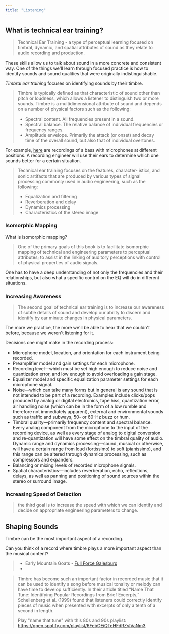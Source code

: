 ```yaml
---
title: "Listening"
---
```


## What is technical ear training?

> Technical Ear Training - a type of perceptual learning focused on timbral, dynamic, and spatial attributes of sound as they relate to audio recording and production.

These skills allow us to talk about sound in a more concrete and consistent way. One of the things we'll learn through focused practice is how to identify sounds and sound qualities that were originally indistinguishable.

_Timbral ear training_ focuses on identifying sounds by their timbre.

> Timbre is typically defined as that characteristic of sound other than pitch or loudness, which allows a listener to distinguish two or more sounds. Timbre is a multidimensional attribute of sound and depends on a number of physical factors such as the following:
>
> - Spectral content. All frequencies present in a sound.
> - Spectral balance. The relative balance of individual frequencies or frequency ranges.
> - Amplitude envelope. Primarily the attack (or onset) and decay time of the overall sound, but also that of individual overtones.

For example, [here](https://cambridge-mt.com/rs2/lmp/acoustic-bass-01/) are recordings of a bass with microphones at different positions. A recording engineer will use their ears to determine which one sounds better for a certain situation.

> Technical ear training focuses on the features, character- istics, and sonic artifacts that are produced by various types of signal processing commonly used in audio engineering, such as the following:
>
> - Equalization and filtering
> - Reverberation and delay
> - Dynamics processing
> - Characteristics of the stereo image

### Isomorphic Mapping

What is isomorphic mapping?

> One of the primary goals of this book is to facilitate isomorphic mapping of technical and engineering parameters to perceptual attributes; to assist in the linking of auditory perceptions with control of physical properties of audio signals.

One has to have a deep understanding of not only the frequencies and their relationships, but also what a specific control on the EQ will do in different situations.

### Increasing Awareness

> The second goal of technical ear training is to increase our awareness of subtle details of sound and develop our ability to discern and identify by ear minute changes in physical parameters.

The more we practice, the more we'll be able to hear that we couldn't before, because we weren't listening for it.

Decisions one might make in the recording process:

- Microphone model, location, and orientation for each instrument being recorded.
- Preamplifier model and gain settings for each microphone.
- Recording level—which must be set high enough to reduce noise and quantization error, and low enough to avoid overloading a gain stage.
- Equalizer model and specific equalization parameter settings for each microphone signal.
- Noise—which can take many forms but in general is any sound that is not intended to be part of a recording. Examples include clicks/pops produced by analog or digital electronics, tape hiss, quantization error, air handling noise (which can be in the form of a low rumble and therefore not immediately apparent), external and environmental sounds such as traffic and subways, 50- or 60-Hz buzz or hum.
- Timbral quality—primarily frequency content and spectral balance. Every analog component from the microphone to the input of the recording device, as well as every stage of analog to digital conversion and re-quantization will have some effect on the timbral quality of audio. Dynamic range and dynamics processing—sound, musical or otherwise, will have a certain range from loud (fortissimo) to soft (pianissimo), and this range can be altered through dynamics processing, such as compressors and expanders.
- Balancing or mixing levels of recorded microphone signals.
- Spatial characteristics—includes reverberation, echo, reflections, delays, as well as panning and positioning of sound sources within the stereo or surround image.

### Increasing Speed of Detection

> the third goal is to increase the speed with which we can identify and decide on appropriate engineering parameters to change.

## Shaping Sounds

Timbre can be the most important aspect of a recording.

Can you think of a record where timbre plays a more important aspect than the musical content?

> - Early Mountain Goats - [Full Force Galesburg](https://music.apple.com/us/album/twin-human-highway-flares/266720760?i=266721047)
> -

> Timbre has become such an important factor in recorded music that it can be used to identify a song before musical tonality or melody can have time to develop sufficiently. In their article titled “Name That Tune: Identifying Popular Recordings from Brief Excerpts,” Schellenberg et al. (1999) found that listeners could correctly identify pieces of music when presented with excerpts of only a tenth of a second in length.
>
> Play "name that tune" with this 80s and 90s playlist: https://open.spotify.com/playlist/6FebOEiQTeHFdRZvlVaNm3

